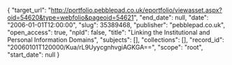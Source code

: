 {
  "target_url": "http://portfolio.pebblepad.co.uk/eportfolio/viewasset.aspx?oid=54620&type=webfolio&pageoid=54621", 
  "end_date": null, 
  "date": "2006-01-01T12:00:00", 
  "slug": 35389468, 
  "publisher": "pebblepad.co.uk", 
  "open_access": true, 
  "npld": false, 
  "title": "Linking the Institutional and Personal Information Domains", 
  "subjects": [], 
  "collections": [], 
  "record_id": "20060101T120000/Kua/rL9UyycgnhvgiAGKGA==", 
  "scope": "root", 
  "start_date": null
}

